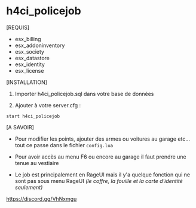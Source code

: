 # h4ci_policejob

[REQUIS]

  * esx_billing
  * esx_addoninventory
  * esx_society
  * esx_datastore
  * esx_identity
  * esx_license

[INSTALLATION]

1) Importer h4ci_policejob.sql dans votre base de données

2) Ajouter à votre server.cfg :

```
start h4ci_policejob
```

[A SAVOIR]

* Pour modifier les points, ajouter des armes ou voitures au garage etc... tout ce passe dans le fichier `config.lua`

* Pour avoir accès au menu F6 ou encore au garage il faut prendre une tenue au vestiaire

* Le job est principalement en RageUI mais il y'a quelque fonction qui ne sont pas sous menu RageUI *(le coffre, la fouille et la carte d'identité seulement)*


https://discord.gg/VhNxmgu
